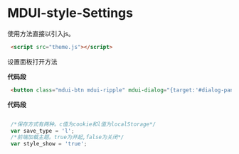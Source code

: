 # MDUI-style-Settings

使用方法直接以引入js。


``` html
 <script src="theme.js"></script>
``` 
设置面板打开方法

**代码段**

``` html
 <button class="mdui-btn mdui-ripple" mdui-dialog="{target:'#dialog-panel-theme'}">open</button>

```
**代码段**

``` js

 /*保存方式有两种。c值为cookie和l值为localStorage*/
 var save_type = 'l';
 /*前端加载主题。true为开起,false为关闭*/
 var style_show = 'true';

```


